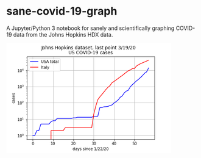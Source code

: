 # sane-covid-19-graph
A Jupyter/Python 3 notebook for sanely and scientifically graphing COVID-19 data from the Johns Hopkins HDX data.

![Example graph](covid19cases-us-it.png)
